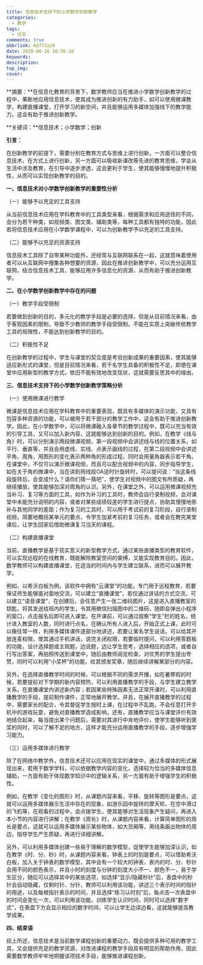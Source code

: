 ```yaml
---
title: 信息技术支持下的小学数学创新教学
categories:
  - 教学
tags:
  - 论文
comments: true
abbrlink: 6d771a20
date: 2020-06-26 16:56:10
keywords:
description:
top_img:
cover:
---
```


**摘要：**在信息化教育的背景下，数学教师应当在推进小学数学创新教学的过程中，果断地应用信息技术，使其成为推进创新的有力助手，如可以使用微课教学，构建直播课堂，打开学习的新空间，并且能够运用多媒体加强线下的教学能力，这会有助于推进创新教学。

**关键词：**信息技术；小学数学；创新

**引言：**

在创新教学的前提下，需要分别在教育方式与思维上进行创新，一方面可以整合信息技术，在方式上进行创新，另一方面可以吸收新课改等先进的教育思维，学会从生活中涉及教育，在引导中逐步渗透，这会更利于学生，使其能够慢慢地提升积极性，从而可以实现创新教学的目的。

**一、信息技术对小学数学创新教学的重要性分析**

（一）能够予以充足的工具支持

从当前信息技术应用在学科教育中的工具类型来看，根据需求和应用途径的不同，会分为若干种类，如视频类、图文类、辅助类等，每种工具都有独特的功能，因此若将信息技术应用在小学数学课程中，可以为创新教学予以充足的工具支持。

（二）能够予以充足的资源支持

信息技术工具除了自带某种功能外，还经常与互联网联系在一起，这就意味着使用者可以从互联网中搜集各种想要的资源，因此在推进创新教学中，可以充分运用互联网，结合信息技术工具，能够应用许多信息化的资源，从而有助于推进创新教学。

**二、在小学数学创新教学中存在的问题**

（一）教学手段受限制

若要做到创新的目的，多元化的教学手段是必要的选择，但是从目前情况来看，由于客观因素的限制，导致不少教师的教学手段受限制，不能在实质上突破传统教学工具的局限性，不能达到创新教学的目的。

（二）积极性不足

在创新教学的过程中，学生与课堂的契合度是考验创新成果的重要因素，使其能够适应新形式的课堂，但是目前情况来看，若干名学生具备的积极性不足，即使在课堂中应用新型的教学方式，依旧不能有效地改变现状，这就需要反思其中的缘由。

**三、信息技术支持下的小学数学创新教学策略分析**

（一）使用微课进行教学

微课是信息技术应用在学科教育中的重要表现，既具有多媒体的演示功能，又具有包容多种资源的功能，可以被用于若干部分的教学工作中，这会有助于推进创新教学。因此，在小学数学中，可以将微课融入各章节的教学过程中，既可以充当有效的引导工具，又可以加入新内容，这就能够达到创新的目的。例如，在教学《线与角》时，可以分别演示两段微课视频，第一段视频中会讲述线与线的位置关系，如平行、垂直等，并且会用虚线、实线、点表示画线的过程，在第二段视频中会讲述平角、周角，用图形的变化表示两种角的形成过程，同时会用量角器表示若干角。在课堂中，不仅可以演示微课视频，而且可以配合视频中的内容，同步指导学生，如在关于角的微课中，当在讲到用线段OA逆时针旋转时，可以提问说：“当这条线段旋转后，会变成什么？请你们猜一猜吧”，使学生对视频中的图文有所质疑，再继续播放，使其能够加深对周角的认识。另外，在课堂之外，可以运用微课视频充当补习、复习等方面的工具，如作为补习的工具时，教师会自行录制视频，会对课堂中未能充分说明的内容，或者对某些成绩较差的学生进行提点，协助其慢慢地弥补与其他同学的差距；作为复习的工具时，可以用于考试前的复习阶段，自行录制视频，简要地概括某单元的要点，令学生加紧考前的复习任务，或者会在教完某堂课后，让学生回家后借助微课复习当天的课程。

（二）构建直播课堂

当前，直播教学是基于现实意义的新型教学方式，通过某些直播类型的教育软件，可以实现远程的在线教育，既能解除教室空间的束缚，又能实现教育目的。因此，数学教师可以构建直播课堂，在适当的时间内与学生建立联系，进而可以展开教学。

例如，以希沃白板为例，该软件中拥有“云课堂”的功能，专门用于远程教育，若要保证师生能够面对面地交流，可以建立“直播课堂”，若仅通过讲话的方式交流，可以建立“语音课堂”，在创建后，会任意产生一张二维码图片，这是进入直播教室的钥匙，将其发送给班内的学生，令其用微信扫描图中的二维码，随即会弹出小程序的窗口，点击报名后即可进入课堂。在开课前，可以通过观察“学生”栏的姓名，统计进入教室的人数，同时进行点名，在确认所有人进入后，开始正式上课，此时可以像往常一样，利用多媒体课件逐部分地讲述，若要让某名学生说话，可以给其开放连麦权限，使其通过手机讲话，说完关闭权限，若要临时提问，可以利用答题板的功能，设计选择题或主观题，边说题，边让学生思考，选择相应的选项，或者自行写出答案，再拍照传送到课堂中，随后由教师阅览检查，对优秀的学生提出夸赞，同时可以利用“小奖杯”的功能，给其颁发奖章，随后继续讲解某部分的内容。

另外，在选择直播教学时间的时候，可以根据不同的需求开播，如在暑寒假的时候，若要提前对下学期的新内容预热，可以利用直播教学的手段，与学生建立教学关系，在直播课堂内讲述新内容；若因某些特殊因素无法正常开课时，可以利用直播教学的手段，提前制作课件，正常地展开教学。并且，在展开直播教学的过程中，需要家长的配合，令其督促学生按时上课，在过程中不乱跑，不会任意打开手机中的游戏玩耍，避免对直播教学造成影响。还有，直播教学应当与课堂评价有效地结合起来，每当提出某个问题后，需要对其进行中肯地评价，使学生能够听到褒奖的同时，可以了解不足的地方，这样才能充分运用直播教学的手段，逐步增强学习能力。

（三）运用多媒体进行教学

除了在网络中教学外，信息技术还可以应用在现实的课堂中，通过多媒体的形式展现出来，若用于数学学科，可以依据教学内容的变化，选择较为恰当的多媒体信息辅助，一方面有助于体现数学知识中的逻辑关系，另一方面有助于增强学生的积极性。

例如，在教学《变化的图形》时，从课题内容来看，平移、旋转等图形是要点，这就可以运用多媒体展示生活中存在的现象，如游乐园中旋转的摩天轮、在空中滑过的飞机等，在观看的过程中，会点拨学生，使其能够对生活现象产生疑问，再进入本小节的内容进行讲解；在教学《周长》时，从课题内容来看，计算简单图形的周长是要点，这就可以运用多媒体展示某些物体，如大货厢等，用线条画出物体的周边，指导学生产生质疑，再进行详细讲解。

另外，可以利用多媒体创建一些易于理解的数学模型，促使学生能够加深认识，如在教学《时、分、秒》时，从课题内容来看，钟表上的时刻是要点，可以借助希沃白板，加入关于钟表的数学模型，其中会有一个较大的钟表，表内的时、分、秒针会用不同的颜色表示，并且小时的刻度与分钟的刻度大小不一、颜色不一，易于学生区分，随后可以选择其中的某些选项，如选择“显示/隐藏秒针”后，表盘中的秒针会自动隐藏，仅剩时针、分针，教师可以利用该功能，讲述三个表示时间的指针的用途，以及每根指针表示的时间，并且选择“练习认时刻”后，每点击一次表盘中的时间会变化一次，可以利用该功能，训练学生认识时间，同时可以选择“数字式”，在表盘下方会显示相应的数字时间，可以让学生边读边看，这就能够提高教学成果。

**四、结束语**

综上所述，信息技术是当前数学课程创新的重要动力，既会提供多种可用的教学工具，又会提供充足的教学资源，对改进课程的教学手段具有明显的帮助作用，因此需要数学教师牢牢地把握该项技术手段，能够推进课程创新。


